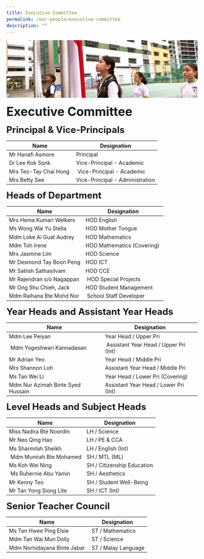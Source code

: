 ```yaml
---
title: Executive Committee
permalink: /our-people/executive-committee
description: ""
---
```

![](/images/sub-banner.jpg)

**<font size=6>Executive Committee</font>**

**<font size=5>Principal & Vice-Principals</font>**


| Name | Designation |
| --- | --- |
| Mr Hanafi Asmore | Principal |
| Dr Lee Kok Sonk | Vice-Principal - Academic |
| Mrs Teo-Tay Chai Hong  |  Vice-Principal - Academic |
| Mrs Betty See  | Vice-Principal - Administration |

**<font size=5>Heads of Department</font>**

| Name | Designation |
| --- | --- |
| Mrs Hema Kumari Welkers | HOD English |
| Ms Wong Wai Yu Stella | HOD Mother Tongue |
| Mdm Loke Ai Guat Audrey | HOD Mathematics  |
| Mdm Toh Irene | HOD Mathematics (Covering)  |
| Mrs Jasmine Lim | HOD Science |
| Mr Desmond Tay Boon Peng  | HOD ICT |
| Mr Satiish Sathasilvam | HOD CCE |
| Mr Rajendran s/o Nagappan |  HOD Special Projects |
| Mr Ong Shu Chieh, Jack | HOD Student Management  |
| Mdm Raihana Bte Mohd Nor |  School Staff Developer |

**<font size=5>Year Heads and Assistant Year Heads</font>**


| Name | Designation |
| --- | --- |
| Mdm Lee Peiyan  | Year Head / Upper Pri  |
|  Mdm Yogeshwari Kannadasan  |  Assistant Year Head / Upper Pri (Int) |
| Mr Adrian Yeo | Year Head / Middle Pri  |
| Mrs Shannon Loh  | Assistant Year Head / Middle Pri  |
| Ms Tan Wei Li  | Year Head / Lower Pri (Covering)  |
| Mdm Nur Azimah Binte Syed Hussain | Assistant Year Head / Lower Pri (Int) |

**<font size=5>Level Heads and Subject Heads</font>**


| Name | Designation |
| --- | --- |
| Miss Nadira Bte Noordin  | LH / Science |
| Mr Neo Qing Hao | LH / PE & CCA |
| Ms Sharmilah Sheikh | LH / English (Int)  |
| Mdm Munirah Bte Mohamed | SH / MTL (ML)  |
| Ms Koh Wei Ning | SH / Citizenship Education |
| Ms Ruhernie Abu Yamin | SH / Aesthetics |
| Mr Kenny Teo   | SH / Student Well-Being  |
| Mr Tan Yong Siong Lite | SH / ICT (Int)  |

**<font size=5>Senior Teacher Council</font>**


| Name | Designation |
| --- | --- |
| Ms Tan Hwee Ping Elsie |  ST / Mathematics |
| Mdm Tan Wai Mun Dolly  |  ST / Science |
| Mdm Norhidayana Binte Jabar |  ST / Malay Language |